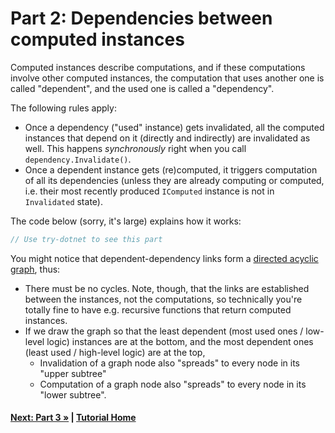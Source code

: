 # Part 2: Dependencies between computed instances

Computed instances describe computations, and if these computations
involve other computed instances, the computation that uses another
one is called "dependent", and the used one is called a "dependency".

The following rules apply:   
* Once a dependency ("used" instance) gets invalidated, all the computed instances
  that depend on it (directly and indirectly) are invalidated as well. 
  This happens *synchronously* right when you call `dependency.Invalidate()`.
* Once a dependent instance gets (re)computed, it triggers computation of all its
  dependencies (unless they are already computing or computed, i.e. their most 
  recently produced `IComputed` instance is not in `Invalidated` state).

The code below (sorry, it's large) explains how it works:

``` cs --region part02_dependencies --source-file Part02.cs
// Use try-dotnet to see this part 
```

You might notice that dependent-dependency links form a 
[directed acyclic graph](https://en.wikipedia.org/wiki/Directed_acyclic_graph),
thus:
* There must be no cycles. Note, though, that the links are established
  between the instances, not the computations, so technically you're 
  totally fine to have e.g. recursive functions that return computed instances.
* If we draw the graph so that the least dependent (most used ones / low-level logic) 
  instances are at the bottom, and the most dependent ones (least used / high-level logic)
  are at the top,
  * Invalidation of a graph node also "spreads" to every node in its "upper subtree"
  * Computation of a graph node also "spreads" to every node in its "lower subtree". 


#### [Next: Part 3 &raquo;](./Part03.md) | [Tutorial Home](./README.md)
